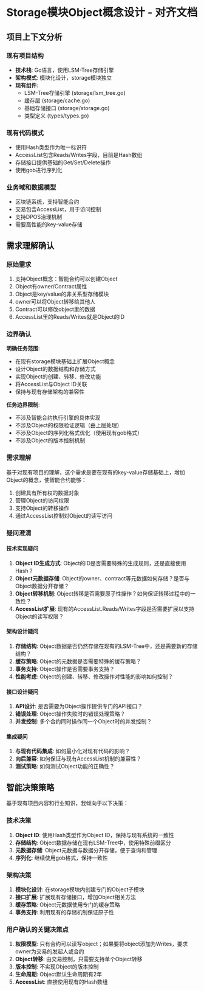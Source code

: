# Storage模块Object概念设计 - 对齐文档

## 项目上下文分析

### 现有项目结构
- **技术栈**: Go语言，使用LSM-Tree存储引擎
- **架构模式**: 模块化设计，storage模块独立
- **现有组件**: 
  - LSM-Tree存储引擎 (storage/lsm_tree.go)
  - 缓存层 (storage/cache.go)
  - 基础存储接口 (storage/storage.go)
  - 类型定义 (types/types.go)

### 现有代码模式
- 使用Hash类型作为唯一标识符
- AccessList包含Reads/Writes字段，目前是Hash数组
- 存储接口提供基础的Get/Set/Delete操作
- 使用gob进行序列化

### 业务域和数据模型
- 区块链系统，支持智能合约
- 交易包含AccessList，用于访问控制
- 支持DPOS治理机制
- 需要高性能的key-value存储

## 需求理解确认

### 原始需求
1. 支持Object概念：智能合约可以创建Object
2. Object有owner/Contract属性
3. Object是key/value的非关系型存储模块
4. owner可以将Object转移给其他人
5. Contract可以修改object里的数据
6. AccessList里的Reads/Writes就是Object的ID

### 边界确认
**明确任务范围**:
- 在现有storage模块基础上扩展Object概念
- 设计Object的数据结构和存储方式
- 实现Object的创建、转移、修改功能
- 将AccessList与Object ID关联
- 保持与现有存储架构的兼容性

**任务边界限制**:
- 不涉及智能合约执行引擎的具体实现
- 不涉及Object的权限验证逻辑（由上层处理）
- 不涉及Object的序列化格式优化（使用现有gob格式）
- 不涉及Object的版本控制机制

### 需求理解
基于对现有项目的理解，这个需求是要在现有的key-value存储基础上，增加Object的概念，使智能合约能够：
1. 创建具有所有权的数据对象
2. 管理Object的访问权限
3. 支持Object的转移操作
4. 通过AccessList控制对Object的读写访问

### 疑问澄清

#### 技术实现疑问
1. **Object ID生成方式**: Object的ID是否需要特殊的生成规则，还是直接使用Hash？
2. **Object元数据存储**: Object的owner、contract等元数据如何存储？是否与Object数据分开存储？
3. **Object转移机制**: Object转移是否需要原子性操作？如何保证转移过程中的一致性？
4. **AccessList扩展**: 现有的AccessList.Reads/Writes字段是否需要扩展以支持Object的读写权限？

#### 架构设计疑问
1. **存储结构**: Object数据是否仍然存储在现有的LSM-Tree中，还是需要新的存储结构？
2. **缓存策略**: Object的元数据是否需要特殊的缓存策略？
3. **事务支持**: Object操作是否需要事务支持？
4. **性能考虑**: Object的创建、转移、修改操作对性能的影响如何控制？

#### 接口设计疑问
1. **API设计**: 是否需要为Object操作提供专门的API接口？
2. **错误处理**: Object操作失败时的错误处理策略？
3. **并发控制**: 多个合约同时操作同一个Object时的并发控制？

#### 集成疑问
1. **与现有代码集成**: 如何最小化对现有代码的影响？
2. **向后兼容**: 如何保证与现有AccessList机制的兼容性？
3. **测试策略**: 如何测试Object功能的正确性？

## 智能决策策略

基于现有项目内容和行业知识，我倾向于以下决策：

### 技术决策
1. **Object ID**: 使用Hash类型作为Object ID，保持与现有系统的一致性
2. **存储结构**: Object数据存储在现有LSM-Tree中，使用特殊前缀区分
3. **元数据存储**: Object元数据与数据分开存储，便于查询和管理
4. **序列化**: 继续使用gob格式，保持一致性

### 架构决策
1. **模块化设计**: 在storage模块内创建专门的Object子模块
2. **接口扩展**: 扩展现有存储接口，增加Object相关方法
3. **缓存策略**: Object元数据使用专门的缓存策略
4. **事务支持**: 利用现有的存储机制保证原子性

### 用户确认的关键决策点
1. **权限模型**: 只有合约可以读写object；如果要将object添加为Writes，要求owner为交易的发起人或合约
2. **Object转移**: 由交易控制，只需要支持单个Object转移
3. **版本控制**: 不实现Object的版本控制
4. **生命周期**: Object默认生命周期有2年
5. **AccessList**: 直接使用现有的Hash数组
